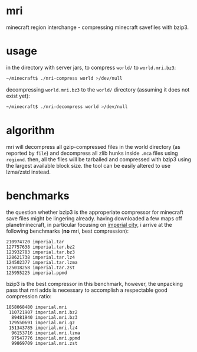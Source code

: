 # mri
minecraft region interchange - compressing minecraft savefiles with bzip3.

# usage
in the directory with server jars, to compress `world/` to `world.mri.bz3`:

```bash
~/minecraft$ ./mri-compress world >/dev/null
```

decompressing `world.mri.bz3` to the `world/` directory (assuming it does not exist yet):
```bash
~/minecraft$ ./mri-decompress world >/dev/null
```

# algorithm

mri will decompress all gzip-compressed files in the world directory (as reported by `file`) and decompress all zlib hunks inside `.mca` files using `regiond`. then, all the files will be tarballed and compressed with bzip3 using the largest available block size. the tool can be easily altered to use lzma/zstd instead.

# benchmarks

the question whether bzip3 is the approperiate compressor for minecraft save files might be lingering already. having downloaded a few maps off planetminecraft, in particular focusing on [imperial city](https://www.planetminecraft.com/project/monumental-imperial-city/), i arrive at the following benchmarks (**no** mri, best compression):

```
210974720 imperial.tar
127757638 imperial.tar.bz2
123932783 imperial.tar.bz3
128621738 imperial.tar.lz4
124502377 imperial.tar.lzma
125018258 imperial.tar.zst
125955225 imperial.ppmd
```

bzip3 is the best compressor in this benchmark, however, the unpacking pass that mri adds is necessary to accomplish a respectable good compression ratio:

```
1858068480 imperial.mri
 110721907 imperial.mri.bz2
  89481940 imperial.mri.bz3
 129550691 imperial.mri.gz
 151343785 imperial.mri.lz4
  96153716 imperial.mri.lzma
  97547776 imperial.mri.ppmd
  99869709 imperial.mri.zst
```
